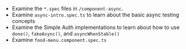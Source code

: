 - Examine the `*.spec` files in `/component-async`.
- Examine `async-intro.spec.ts` to learn about the basic async testing concepts
- Examine the Simple Auth implementations to learn about how to use `done()`, `fakeAsync()`, and `asyncWhenStable()`
- Examine `food-menu.component.spec.ts`
